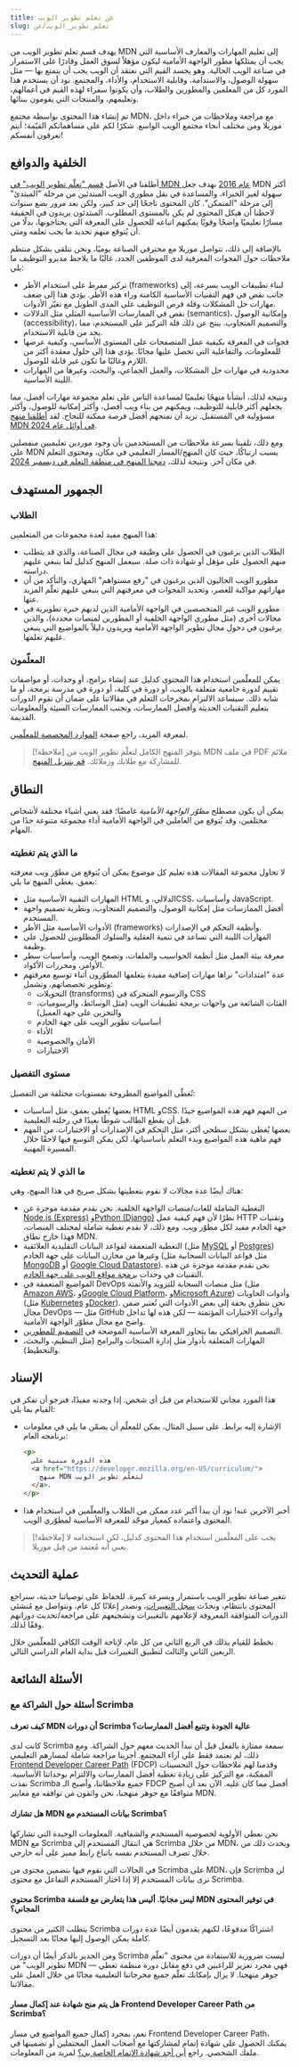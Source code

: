 ```yaml
---
title: عن تعلم تطوير الويب
slug: تعلم_تطوير_الويب/عن
---
```


يهدف قسم تعلم تطوير الويب من MDN إلى تعليم المهارات والمعارف الأساسية التي يجب أن يمتلكها مطور الواجهة الأمامية ليكون مؤهلاً لسوق العمل وقادرًا على الاستمرار في صناعة الويب الحالية. وهو يجسد القيم التي نعتقد أن الويب يجب أن يتمتع بها — مثل سهولة الوصول، والاستدامة، وقابلية الاستخدام، والأداء، والمجتمع. نود أن يستخدم هذا المورد كل من المعلمين والمطورين والطلاب، وأن يكونوا سفراء لهذه القيم في أعمالهم، وتعليمهم، والمنتجات التي يقومون ببنائها.

تم إنشاء هذا المحتوى بواسطة مجتمع MDN، مع مراجعة وملاحظات من خبراء داخل موزيلا ومن مختلف أنحاء مجتمع الويب الواسع. شكرًا لكم على مساهماتكم القيّمة؛ أنتم تعرفون أنفسكم!

## الخلفية والدوافع

أطلقنا في الأصل [قسم "تعلّم تطوير الويب" في MDN عام 2016](https://hacks.mozilla.org/2016/06/learning-to-code-for-the-web-the-mdn-learning-area-welcomes-you/) بهدف جعل MDN أكثر سهولة لغير الخبراء، والمساعدة في نقل مطوري الويب المبتدئين من مرحلة "المبتدئ" إلى مرحلة "المتمكن".
كان المحتوى ناجحًا إلى حد كبير، ولكن بعد مرور بضع سنوات لاحظنا أن هيكل المحتوى لم يكن بالمستوى المطلوب. المبتدئون يريدون في الحقيقة مسارًا تعليميًا واضحًا وقويًا يمكنهم اتباعه للحصول على المعرفة التي يحتاجونها، بدلًا من أن يُتوقع منهم تحديد ما يجب تعلمه ومتى.

بالإضافة إلى ذلك، تتواصل موزيلا مع محترفي الصناعة يوميًا، ونحن نتلقى بشكل منتظم ملاحظات حول الفجوات المعرفية لدى الموظفين الجدد. غالبًا ما يلاحظ مديرو التوظيف ما يلي:

- تركيز مفرط على استخدام الأطر (frameworks) لبناء تطبيقات الويب بسرعة، إلى جانب نقص في فهم التقنيات الأساسية الكامنة وراء هذه الأطر. يؤدي هذا إلى ضعف مهارات حل المشكلات وقلة فرص التوظيف على المدى الطويل مع تغيّر الأدوات.
- نقص في الممارسات الأساسية المثلى مثل الدلالات (semantics)، وإمكانية الوصول (accessibility)، والتصميم المتجاوب. ينتج عن ذلك قلة التركيز على المستخدم، مما يحد من قابلية الاستخدام.
- فجوات في المعرفة بكيفية عمل المتصفحات على المستوى الأساسي، وكيفية عرضها للمعلومات، والتفاعلية التي تحصل عليها مجانًا. يؤدي هذا إلى حلول معقدة أكثر من اللازم وغالبًا ما تكون غير قابلة للوصول.
- محدودية في مهارات حل المشكلات، والعمل الجماعي، والبحث، وغيرها من المهارات اللينة الأساسية.

ونتيجة لذلك، أنشأنا منهجًا تعليميًا لمساعدة الناس على تعلم مجموعة مهارات أفضل، مما يجعلهم أكثر قابلية للتوظيف، ويمكنهم من بناء ويب أفضل، وأكثر إمكانية للوصول، وأكثر مسؤولية في المستقبل. نريد أن نمنحهم أفضل فرصة ممكنة للنجاح. لقد [أطلقنا منهج MDN في أوائل عام 2024](/en-US/blog/mdn-curriculum-launch/).

ومع ذلك، تلقينا بسرعة ملاحظات من المستخدمين بأن وجود موردين تعليميين منفصلين على MDN يسبب ارتباكًا، حيث كان المنهج/المسار التعليمي في مكان، ومحتوى التعلم في مكان آخر. ونتيجة لذلك، [دمجنا المنهج في منطقة التعلم في ديسمبر 2024](/ar/docs/Learn_web_development/Changelog#december_2024).

## الجمهور المستهدف

### الطلاب

هذا المنهج مفيد لعدة مجموعات من المتعلمين:

- الطلاب الذين يرغبون في الحصول على وظيفة في مجال الصناعة، والذي قد يتطلب منهم الحصول على مؤهل أو شهادة ذات صلة. سيعمل المنهج كدليل لما ينبغي عليهم دراسته.
- مطورو الويب الحاليون الذين يرغبون في "رفع مستواهم" المهاري، والتأكد من أن مهاراتهم مواكبة للعصر، وتحديد الفجوات في معرفتهم التي ينبغي عليهم تعلّم المزيد عنها.
- مطورو الويب غير المتخصصين في الواجهة الأمامية الذين لديهم خبرة تطويرية في مجالات أخرى (مثل مطوري الواجهة الخلفية أو المطورين لمنصات محددة)، والذين يرغبون في دخول مجال تطوير الواجهة الأمامية ويريدون دليلاً بالمواضيع التي ينبغي عليهم تعلمها.

### المعلّمون

يمكن للمعلّمين استخدام هذا المحتوى كدليل عند إنشاء برامج، أو وحدات، أو مواصفات تقييم لدورة جامعية متعلقة بالويب، أو دورة في كلية، أو دورة في مدرسة برمجة، أو ما شابه ذلك. سيساعد الالتزام بمخرجات التعلم في مقالاتنا على ضمان أن تقوم الدورات بتعليم التقنيات الحديثة وأفضل الممارسات، وتجنب الممارسات السيئة والمعلومات القديمة.

لمعرفة المزيد، راجع صفحة [الموارد المخصصة للمعلّمين](/ar/docs/Learn_web_development/Educators).

> [!ملاحظة]
> يتوفر المنهج الكامل لتعلّم تطوير الويب من MDN في ملف PDF ملائم للمشاركة مع طلابك وزملائك. [قم بتنزيل المنهج](https://github.com/mdn/curriculum/releases/latest/download/MDN-Curriculum.pdf).
## النطاق

يمكن أن يكون مصطلح _مطوّر الواجهة الأمامية_ غامضًا؛ فقد يعني أشياء مختلفة لأشخاص مختلفين، وقد يُتوقع من العاملين في الواجهة الأمامية أداء مجموعة متنوعة جدًا من المهام.

### ما الذي يتم تغطيته

لا تحاول مجموعة المقالات هذه تعليم كل موضوع يمكن أن يُتوقع من مطوّر ويب معرفته بعمق. يغطي المنهج ما يلي:

- المهارات التقنية الأساسية مثل HTML الدلالي، وCSS، وأساسيات JavaScript.
- أفضل الممارسات مثل إمكانية الوصول، والتصميم المتجاوب، ونظرية تصميم واجهة المستخدم.
- الأدوات الأساسية مثل الأطر (frameworks) وأنظمة التحكم في الإصدارات.
- المهارات اللينة التي تساعد في تنمية العقلية والسلوك المطلوبين للحصول على وظيفة.
- معرفة بيئة العمل مثل أنظمة الحواسيب والملفات، وتصفح الويب، وأساسيات سطر الأوامر، ومحررات الأكواد.
- عدة "امتدادات" نراها مهارات إضافية مفيدة يتعلمها المطوّرون أثناء توسيع معرفتهم وتطوير تخصصاتهم، وتشمل:
  - التحويلات (transforms) والرسوم المتحركة في CSS
  - الفئات الشائعة من واجهات برمجة تطبيقات الويب (مثل الوسائط، والرسوميات، والتخزين على جهة العميل)
  - أساسيات تطوير الويب على جهة الخادم
  - الأداء
  - الأمان والخصوصية
  - الاختبارات

### مستوى التفصيل

تُغطّى المواضيع المطروحة بمستويات مختلفة من التفصيل:

- بعضها يُغطى بعمق، مثل أساسيات HTML وCSS. من المهم فهم هذه المواضيع جيدًا قبل أن يقطع الطالب شوطًا بعيدًا في رحلته التعليمية.
- بعضها يُغطى بشكل سطحي أكثر، مثل التحكم في الإصدارات أو الاختبارات. من المهم فهم ماهية هذه المواضيع وبدء التعلم بأساسياتها، لكن يمكن التوسع فيها لاحقًا خلال المسيرة المهنية.

### ما الذي لا يتم تغطيته

هناك أيضًا عدة مجالات لا نقوم بتغطيتها بشكل صريح في هذا المنهج، وهي:

- التغطية الشاملة للغات/منصات الواجهة الخلفية. نحن نقدم مقدمة موجزة عن [Node.js (Express)](/en-US/docs/Learn_web_development/Extensions/Server-side/Express_Nodejs) و[Python (Django)](/en-US/docs/Learn_web_development/Extensions/Server-side/Django) نظرًا لأن فهم كيفية عمل HTTP وتقنيات جهة الخادم مفيد لكل مطوّر ويب. ومع ذلك، لا نقدم تغطية شاملة لمختلف المنصات، فهذا خارج نطاق MDN.
- التغطية المتعمقة لقواعد البيانات التقليدية العلائقية (مثل [MySQL](https://dev.mysql.com/doc/) أو [Postgres](https://www.postgresql.org/)) وغيرها من مخازن البيانات على جهة الخادم (مثل قواعد البيانات السحابية مثل [MongoDB](https://www.mongodb.com/) أو [Google Cloud Datastore](https://cloud.google.com/products/datastore)). نحن نقدم مقدمة موجزة عن هذه التقنيات في وحدات [برمجة مواقع الويب على جهة الخادم](/en-US/docs/Learn_web_development/Extensions/Server-side).
- المواضيع المتعمقة في DevOps مثل منصات السحابة للتزويد والأتمتة (مثل [Amazon AWS](https://aws.amazon.com/)، و[Google Cloud Platform](https://console.cloud.google.com/)، و[Microsoft Azure](https://azure.microsoft.com/)) وأدوات الحاويات (مثل [Kubernetes](https://kubernetes.io/) و[Docker](https://www.docker.com/)). نحن نتطرق بخفة إلى بعض الأدوات التي تُعتبر ضمن مجال DevOps — مثل GitHub وأدوات الاختبارات المؤتمتة — لكن هذه لها تداخل واضح مع مجال مطوّر الواجهة الأمامية.
- التصميم الجرافيكي بما يتجاوز المعرفة الأساسية الموضحة في [التصميم للمطورين](/ar/docs/Learn_web_development/Core/Design_for_developers).
- المهارات المتعلقة بأدوار مثل إدارة المنتجات والبرامج (مثل التنظيم، والبحث، والتخطيط).

## الإسناد

هذا المورد مجاني للاستخدام من قبل أي شخص. إذا وجدته مفيدًا، فنرجو أن تفكر في القيام بما يلي:

- الإشارة إليه برابط. على سبيل المثال، يمكن للمعلّم أن يضمّن ما يلي في معلومات برنامجه العام:

  ```html
  <p>
    هذه الدورة مبنية على
    <a href="https://developer.mozilla.org/en-US/curriculum/">
      منهج MDN لتعلّم تطوير الويب
    </a>.
  </p>

- أخبر الآخرين عنه! نود أن يبدأ أكبر عدد ممكن من الطلاب والمعلّمين في استخدام هذا المحتوى واعتماده كمعيار موحّد للمعرفة الأساسية لمطوّري الويب.

> [!ملاحظة]
> يجب على المعلّمين استخدام هذا المحتوى كدليل، لكن استخدامه لا يعني أنه مُعتمد من قِبل موزيلا.

## عملية التحديث

تتغير صناعة تطوير الويب باستمرار وبسرعة كبيرة. للحفاظ على توصياتنا حديثة، سنراجع المحتوى بانتظام، ونحدّث [سجل التغييرات](/en-US/docs/Learn_web_development/Changelog)، ونصدر إعلانًا كل عام، ونتواصل مع مُنشئي الدورات المتوافقة المعروفة لإعلامهم بالتغييرات وتشجيعهم على مراجعة/تحديث دوراتهم وفقًا لذلك.

نخطط للقيام بذلك في الربع الثاني من كل عام، لإتاحة الوقت الكافي للمعلّمين خلال الربعين الثاني والثالث لتطبيق التغييرات قبل بداية العام الدراسي التالي.

## الأسئلة الشائعة

### أسئلة حول الشراكة مع Scrimba

#### كيف تعرف MDN أن دورات Scrimba عالية الجودة وتتبع أفضل الممارسات؟

كانت لدى Scrimba سمعة ممتازة بالفعل قبل أن نبدأ الحديث معهم حول الشراكة. ومع ذلك، لم نعتمد فقط على آراء المجتمع. أجرينا مراجعة شاملة لمسارهم التعليمي [Frontend Developer Career Path](https://scrimba.com/the-frontend-developer-career-path-c0j:details?via=mdn) (FDCP) وقدمنا لهم ملاحظات حول التحسينات الممكنة، مع التركيز على زيادة تغطية أفضل الممارسات والالتزام بوحداتنا الأساسية. نفذت Scrimba جميع ملاحظاتنا، وأصبح الـ FDCP أفضل مما كان عليه. الآن بعد أن أصبح متوافقًا مع جوهر منهجنا، نحن واثقون من توافقه مع معايير MDN.

#### هل تشارك MDN بيانات المستخدم مع Scrimba؟

نحن نعطي الأولوية لخصوصية المستخدم والشفافية. المعلومات الوحيدة التي تشاركها MDN مع Scrimba هي انتقال المستخدم إلى Scrimba من خلال MDN، ويحدث ذلك من خلال تصرف المستخدم نفسه باتباع رابط مميز على أنه خارجي.

في الحالات التي نقوم فيها بتضمين محتوى من Scrimba على MDN، فإن Scrimba لن ترى بيانات المستخدم إلا إذا اختار المستخدم التفاعل مع محتوى Scrimba.

#### محتوى Scrimba ليس مجانيًا. أليس هذا يتعارض مع فلسفة MDN في توفير المحتوى المجاني؟

يتطلب الكثير من محتوى Scrimba اشتراكًا مدفوعًا، لكنهم يقدمون أيضًا عدة دورات كاملة يمكن الوصول إليها مجانًا بعد التسجيل.

ومن الجدير بالذكر أيضًا أن دورات Scrimba ليست ضرورية للاستفادة من محتوى "تعلّم تطوير الويب" من MDN — فهي مجرد تعزيز للراغبين في دفع مقابل دورة منظمة تغطي جوهر منهجنا. لا يزال بإمكانك تعلّم جميع مخرجاتنا التعليمية مجانًا من خلال العمل على مقالاتنا.

#### هل يتم منح شهادة عند إكمال مسار Frontend Developer Career Path من Scrimba؟

نعم، بمجرد إكمال جميع المواضيع في مسار Frontend Developer Career Path، يمكنك الحصول على شهادة إتمام لمشاركتها مع أصحاب العمل المحتملين أو تضمينها في ملفك الشخصي. راجع [أين أجد شهادة الإتمام الخاصة بي؟](https://forum.scrimba.com/t/where-can-i-find-my-completion-certificate/43?via=mdn) لمزيد من المعلومات.